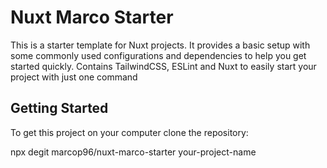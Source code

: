 # Nuxt Marco Starter

This is a starter template for Nuxt projects. It provides a basic setup with some commonly used configurations and dependencies to help you get started quickly.
Contains TailwindCSS, ESLint and Nuxt to easily start your project with just one command

## Getting Started

To get this project on your computer clone the repository:

npx degit marcop96/nuxt-marco-starter your-project-name
